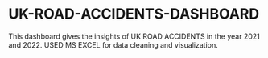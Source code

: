 # UK-ROAD-ACCIDENTS-DASHBOARD
This dashboard gives the insights of UK ROAD ACCIDENTS in the year 2021 and 2022.  USED MS EXCEL for data cleaning and visualization. 
